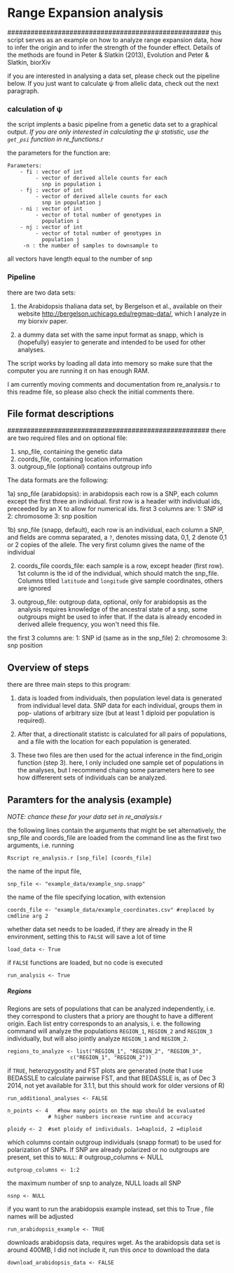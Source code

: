 # Range Expansion analysis
####################################################
this script serves as an example on how to analyze
range expansion data, how to infer the origin and 
to infer the strength of the founder effect. Details
of the methods are found in Peter & Slatkin (2013), Evolution
and Peter & Slatkin, biorXiv

if you are interested in analysing a data set, please
check out the pipeline below. If you just want to 
calculate ψ from allelic data, check out the next paragraph.


### calculation of ψ 
 
the script implents a basic pipeline from a genetic data
set to a graphical output. *If you are only interested in
calculating the ψ statistic, use the `get_psi` function in
re_functions.r*

the parameters for the function are:


    Parameters:                                        
        - fi : vector of int                           
             - vector of derived allele counts for each 
               snp in population i                    
        - fj : vector of int                           
             - vector of derived allele counts for each 
               snp in population j                    
        - ni : vector of int                           
             - vector of total number of genotypes in   
               population i                           
        - nj : vector of int                           
             - vector of total number of genotypes in   
               population j                           
         -n : the number of samples to downsample to    

all vectors have length equal to the number of snp



### Pipeline

 there are two data sets:
 1. the Arabidopsis thaliana data set, by Bergelson et al.,
 available on their website
 http://bergelson.uchicago.edu/regmap-data/, which I
 analyze in my biorxiv paper.

 2. a dummy data set with the same input format as 
 snapp, which is (hopefully) easyier to generate and
 intended to be used for other analyses.
 
 The script works by loading all data into
 memory so make sure that the computer you are 
 running it on has enough RAM.

I am currently moving comments and documentation from
re_analysis.r to this readme file, so please also check
the initial comments there.


## File format descriptions 
####################################################
 there are two required files and on optional file:
 1. snp_file, containing the genetic data
 2. coords_file, containing location information
 3. outgroup_file (optional) contains outgroup info

 The data formats are the following:

 1a) snp_file (arabidopsis):
 in arabidopsis
 each row is a SNP, each column except the first
 three an individual.
   first row is a header with individual ids, preceeded
       by an X to allow for numerical ids.
   first 3 columns are:
   1: SNP id
   2: chromosome
   3: snp position

 1b) snp_file (snapp, default),
 each row is an individual, each column a SNP, and fields are
 comma separated, a `?`, denotes missing data, 0,1, 2 denote
 0,1 or 2 copies of the allele. The very first column gives
 the name of the individual


 2) coords_file 
 coords_file: each sample is a row, except header
   (first row). 1st column is the id of the individual,
   which should match the snp_file. Columns titled `latitude`
   and `longitude` give sample coordinates, others are ignored


 3) outgroup_file: outgroup data, optional, only for arabidopsis
   as the analysis requires knowledge of the ancestral state
   of a snp, some outgroups might be used to infer that. If
   the data is already encoded in derived allele frequency,
   you won't need this file.

   the first 3 columns are:
   1: SNP id (same as in the snp_file)
   2: chromosome
   3: snp position


Overview of steps
-----------------

 there are three main steps to this program: 
 1. data is loaded from individuals, then 
   population level data is generated from individual 
   level data.
   SNP data for each individual, groups them in pop-
   ulations of arbitrary size (but at least 1 diploid 
   per population is required). 
 2. After that, a directionalit statistc is calculated 
   for all pairs of populations, and a file with the 
   location for each population is generated. 

 3. These two files are then used for the actual inference
 in the find_origin function (step 3). here,
 I only included one sample set of populations in 
 the analyses, but I recommend chaing some parameters here
 to see how differerent sets of individuals can be analyzed.



## Paramters for the analysis (example)
*NOTE: chance these for your data set in re_analysis.r*

the following lines contain the arguments that might be set
alternatively, the snp_file and coords_file are loaded from
the command line as the first two arguments, i.e. running

    Rscript re_analysis.r [snp_file] [coords_file]

the name of the input file, 

    snp_file <- "example_data/example_snp.snapp"

the name of the file specifying location, with extension

    coords_file <- "example_data/example_coordinates.csv" #replaced by cmdline arg 2

whether data set needs to be loaded, if they are already in the R environment, setting
this to `FALSE` will save a lot of time

    load_data <- True

if `FALSE` functions are loaded, but no code is executed

    run_analysis <- True

##### Regions
Regions are sets of populations that can be analyzed independently, i.e. they correspond
to clusters that a priory are thought to have a different origin.
Each list entry corresponds to an analysis, i. e. the following command
will analyze the populations `REGION_1`, `REGION_2` and `REGION_3` individually, but will
also jointly analyze `REGION_1` and `REGION_2`.

    regions_to_analyze <- list("REGION_1", "REGION_2", "REGION_3", 
                        c("REGION_1", "REGION_2"))

if `TRUE`, heterozygostity and FST plots are generated (note that I use BEDASSLE
to calculate pairwise FST, and that BEDASSLE is, as of Dec 3 2014, not yet available
for 3.1.1, but this should work for older versions of R)

    run_additional_analyses <- FALSE

    n_points <- 4   #how many points on the map should be evaluated
                 # higher numbers increase runtime and accuracy

    ploidy <- 2  #set ploidy of individuals. 1=haploid, 2 =diploid

which columns contain outgroup individuals (snapp format)
to be used for polarization of SNPs. If SNP are already polarized
or no outgroups are present, set this to `NULL`:
    # outgroup_columns <- NULL 

    outgroup_columns <- 1:2  

the maximum number of snp to analyze, NULL loads all SNP

    nsnp <- NULL

if you want to run the arabidopsis example instead, set this to True
, file names will be adjusted

    run_arabidopsis_example <- TRUE


downloads arabidopsis data, requires wget. As the arabidopsis data set is around
400MB, I did not include it, run this *once* to download the data

    download_arabidopsis_data <- FALSE


